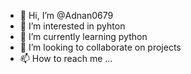 - 👋 Hi, I’m @Adnan0679
- 👀 I’m interested in pyhton
- 🌱 I’m currently learning python
- 💞️ I’m looking to collaborate on projects
- 📫 How to reach me ...

<!---
Adnan0679/Adnan0679 is a ✨ special ✨ repository because its `README.md` (this file) appears on your GitHub profile.
You can click the Preview link to take a look at your changes.
--->
